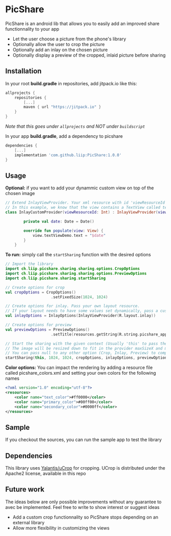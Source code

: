 # PicShare

PicShare is an android lib that allows you to easily add an improved share functionnality to your app

* Let the user choose a picture from the phone's library
* Optionally allow the user to crop the picture
* Optionally add an inlay on the chosen picture
* Optionally display a preview of the cropped, inlaid picture before sharing

## Installation

In your root **build.gradle** in repositories, add jitpack.io like this:

```gradle
allprojects {
    repositories {
        [...]
        maven { url "https://jitpack.io" }
    }
}
```

*Note that this goes under `allprojects` and NOT under `buildscript`*

In your app **build.gradle**, add a dependency to picshare

```gradle
dependencies {
    [...]
    implementation 'com.github.liip:PicShare:1.0.0'
}
```

## Usage

**Optional:** if you want to add your dynammic custom view on top of the chosen image
```kotlin
// Extend InlayViewProvider. Your xml resource with id 'viewResourceId' will be inflated for you and passed in the populate function 
// In this example, we know that the view contains a TextView called textViewDemo and we want to set the date to it
class InlayCustomProvider(viewResourceId: Int) : InlayViewProvider(viewResourceId) {

        private val date: Date = Date()

        override fun populate(view: View) {
            view.textViewDemo.text = "$date"
        }
    } 
```

**To run:** simply call the `startSharing` function with the desired options

```kotlin
// Import the library
import ch.liip.picshare.sharing.sharing.options.CropOptions
import ch.liip.picshare.sharing.sharing.options.PreviewOptions
import ch.liip.picshare.sharing.startSharing

// Create options for crop
val cropOptions = CropOptions()
                    .setFixedSize(1024, 1024)

// Create options for inlay. Pass your own layout resource.
// If your layout needs to have some values set dynamically, pass a custom InlayViewProvider subclass (see optional code above).
val inlayOptions = InlayOptions(InlayViewProvider(R.layout.inlay))

// Create options for preview
val previewOptions = PreviewOptions()
                    .setTitle(resources.getString(R.string.picshare_app_title))

// Start the sharing with the given context (Usually 'this' to pass the current Activity context.)
// The image will be resized down to fit in the provider maxSizeX and maxSizeY if needed
// You can pass null to any other option (Crop, Inlay, Preview) to completely disable the corresponding step
startSharing(this, 1024, 1024, cropOptions, inlayOptions, previewOptions)
```

**Color options:** You can impact the rendering by adding a resource file called picshare_colors.xml and setting your own colors for the following names

```xml
<?xml version="1.0" encoding="utf-8"?>
<resources>
    <color name="text_color">#ff0000</color>
    <color name="primary_color">#00ff00</color>
    <color name="secondary_color">#0000ff</color>
</resources>
```

## Sample

If you checkout the sources, you can run the sample app to test the library

## Dependencies
This library uses [Yalantis/uCrop](https://github.com/Yalantis/uCrop) for cropping. UCrop is distributed under the Apache2 license, available in this repo

## Future work

The ideas below are only possible improvements without any guarantee to avec be implemented. Feel free to write to show interest or suggest ideas

* Add a custom crop functionnality so PicShare stops depending on an external library
* Allow more flexibility in customizing the views
